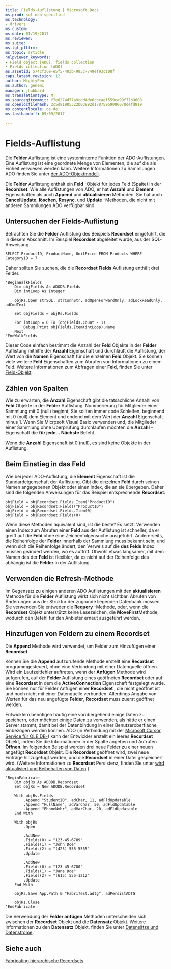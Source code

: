 ```yaml
---
title: Fields-Auflistung | Microsoft Docs
ms.prod: sql-non-specified
ms.technology:
- drivers
ms.custom: 
ms.date: 01/19/2017
ms.reviewer: 
ms.suite: 
ms.tgt_pltfrm: 
ms.topic: article
helpviewer_keywords:
- Field object [ADO], fields collection
- Fields collection [ADO]
ms.assetid: 574cf36e-e5f5-403b-983c-749ef93c108f
caps.latest.revision: 12
author: MightyPen
ms.author: genemi
manager: jhubbard
ms.translationtype: MT
ms.sourcegitcommit: f7e6274d77a9cdd4de6cbcaef559ca99f77b3608
ms.openlocfilehash: 2c5d81985322b03892d17875959086078defd819
ms.contentlocale: de-de
ms.lasthandoff: 09/09/2017

---
```

# <a name="the-fields-collection"></a>Fields-Auflistung
Die **Felder** Auflistung ist eine systeminterne Funktion der ADO-Auflistungen. Eine Auflistung ist eine geordnete Menge von Elementen, die auf die als Einheit verwiesen werden kann. Weitere Informationen zu Sammlungen ADO finden Sie unter [der ADO-Objektmodell](../../../ado/guide/data/ado-objects-and-collections.md).  
  
 Die **Felder** Auflistung enthält ein **Feld** -Objekt für jedes Feld (Spalte) in der **Recordset**. Wie alle Auflistungen von ADO, er hat **Anzahl** und **Element** Eigenschaften als auch **Append** und **aktualisieren** Methoden. Sie hat auch **CancelUpdate**, **löschen**, **Resync**, und **Update** -Methoden, die nicht mit anderen Sammlungen ADO verfügbar sind.  
  
## <a name="examining-the-fields-collection"></a>Untersuchen der Fields-Auflistung  
 Betrachten Sie die **Felder** Auflistung des Beispiels **Recordset** eingeführt, die in diesem Abschnitt. Im Beispiel **Recordset** abgeleitet wurde, aus der SQL-Anweisung  
  
```  
SELECT ProductID, ProductName, UnitPrice FROM Products WHERE CategoryID = 7  
```  
  
 Daher sollten Sie suchen, die die **Recordset Fields** Auflistung enthält drei Felder.  
  
```  
'BeginWalkFields  
    Dim objFields As ADODB.Fields  
    Dim intLoop As Integer  
  
    objRs.Open strSQL, strConnStr, adOpenForwardOnly, adLockReadOnly, adCmdText  
  
    Set objFields = objRs.Fields  
  
    For intLoop = 0 To (objFields.Count - 1)  
        Debug.Print objFields.Item(intLoop).Name  
    Next  
'EndWalkFields  
```  
  
 Dieser Code einfach bestimmt die Anzahl der **Feld** Objekte in der **Felder** Auflistung mithilfe der **Anzahl** Eigenschaft und durchläuft die Auflistung, der Wert von die **Namen** Eigenschaft für die einzelnen **Feld** Objekt. Sie können viele weitere **Feld** Eigenschaften zum Abrufen von Informationen zu einem Feld. Weitere Informationen zum Abfragen einer **Feld**, finden Sie unter [Field-Objekt](../../../ado/guide/data/the-field-object.md).  
  
## <a name="counting-columns"></a>Zählen von Spalten  
 Wie zu erwarten, die **Anzahl** Eigenschaft gibt die tatsächliche Anzahl von **Feld** Objekte in der **Felder** Auflistung. Nummerierung für Mitglieder einer Sammlung mit 0 (null) beginnt, Sie sollten immer code Schleifen, beginnend mit 0 (null) dem Element und endend mit dem Wert der **Anzahl** Eigenschaft minus 1. Wenn Sie Microsoft Visual Basic verwenden und, die Mitglieder einer Sammlung ohne Überprüfung durchlaufen möchten die **Anzahl** -Eigenschaft die **für jede... Nächste** Befehl.  
  
 Wenn die **Anzahl** Eigenschaft ist 0 (null), es sind keine Objekte in der Auflistung.  
  
## <a name="getting-to-the-field"></a>Beim Einstieg in das Feld  
 Wie bei jeder ADO-Auflistung, die **Element** Eigenschaft ist die Standardeigenschaft der Auflistung. Gibt die einzelnen **Feld** durch seinen Namen angegebenen Objekt oder einen Index, die an sie übergeben. Daher sind die folgenden Anweisungen für das Beispiel entsprechende **Recordset**:  
  
```  
objField = objRecordset.Fields.Item("ProductID")  
objField = objRecordset.Fields("ProductID")  
objField = objRecordset.Fields.Item(0)  
objField = objRecordset.Fields(0)  
```  
  
 Wenn diese Methoden äquivalent sind, ist die beste? Es setzt. Verwenden einen Index zum Abrufen einer **Feld** aus der Auflistung ist schneller, da er greift auf die **Feld** ohne eine Zeichenfolgensuche ausgeführt. Andererseits, die Reihenfolge der **Felder** innerhalb der Sammlung muss bekannt sein, und wenn sich die Reihenfolge ändert, den Verweis auf die **des Felds** Index müssen geändert werden, wo es auftritt. Obwohl etwas langsamer, mit dem Namen des der **Feld** ist flexibler, da es nicht auf der Reihenfolge des abhängig ist die **Felder** in der Auflistung.  
  
## <a name="using-the-refresh-method"></a>Verwenden die Refresh-Methode  
 Im Gegensatz zu einigen anderen ADO Auflistungen mit den **aktualisieren** Methode für die **Felder** Auflistung wirkt sich nicht sichtbar. Abrufen von Änderungen aus der Struktur der zugrunde liegenden Datenbank müssen Sie verwenden Sie entweder die **Requery** -Methode, oder, wenn die **Recordset** Objekt unterstützt keine Lesezeichen, die **MoveFirst**Methode, wodurch den Befehl für den Anbieter erneut ausgeführt werden.  
  
## <a name="adding-fields-to-a-recordset"></a>Hinzufügen von Feldern zu einem Recordset  
 Die **Append** Methode wird verwendet, um Felder zum Hinzufügen einer **Recordset**.  
  
 Können Sie die **Append** aufzurufende Methode erstellt eine **Recordset** programmgesteuert, ohne eine Verbindung mit einer Datenquelle öffnen. Wird ein Laufzeitfehler auftreten, wenn der **Anfügen** Methode wird aufgerufen, auf der **Felder** Auflistung eines geöffneten **Recordset** oder auf eine **Recordset** in dem die **ActiveConnection** Eigenschaft festgelegt wurde. Sie können nur für Felder Anfügen einer **Recordset** , die nicht geöffnet ist und noch nicht mit einer Datenquelle verbunden. Allerdings Angabe von Werten für das neu angefügte **Felder**, **Recordset** muss zuerst geöffnet werden.  
  
 Entwicklern benötigen häufig eine vorübergehend einige Daten zu speichern, oder möchten einige Daten zu verwenden, als hätte er einen Server stammt, damit bei der Datenbindung in einer Benutzeroberfläche einbezogen werden können. ADO (in Verbindung mit der [Microsoft Cursor Service für OLE DB-](../../../ado/guide/appendixes/microsoft-cursor-service-for-ole-db-ado-service-component.md)) kann der Entwickler erstellt ein leeres **Recordset** Objekt, indem Sie die Informationen in der Spalte angeben und Aufrufen **Öffnen**. Im folgenden Beispiel werden drei neue Felder zu einer neuen angefügt **Recordset** Objekt. Die **Recordset** geöffnet wird, zwei neue Einträge hinzugefügt werden, und die **Recordset** in einer Datei gespeichert wird. (Weitere Informationen zu **Recordset** Persistenz, finden Sie unter [wird aktualisiert und Beibehalten von Daten](../../../ado/guide/data/updating-and-persisting-data.md).)  
  
```  
'BeginFabricate  
    Dim objRs As ADODB.Recordset  
    Set objRs = New ADODB.Recordset  
  
    With objRs.Fields  
        .Append "StudentID", adChar, 11, adFldUpdatable  
        .Append "FullName", adVarChar, 50, adFldUpdatable  
        .Append "PhoneNmbr", adVarChar, 20, adFldUpdatable  
    End With  
  
    With objRs  
        .Open  
  
        .AddNew  
        .Fields(0) = "123-45-6789"  
        .Fields(1) = "John Doe"  
        .Fields(2) = "(425) 555-5555"  
        .Update  
  
        .AddNew  
        .Fields(0) = "123-45-6780"  
        .Fields(1) = "Jane Doe"  
        .Fields(2) = "(615) 555-1212"  
        .Update  
    End With  
  
    objRs.Save App.Path & "FabriTest.adtg", adPersistADTG  
  
    objRs.Close  
'EndFabricate  
```  
  
 Die Verwendung der **Felder anfügen** Methoden unterscheiden sich zwischen der **Recordset** Objekt und die **Datensatz** Objekt. Weitere Informationen zu den **Datensatz** Objekt, finden Sie unter [Datensätze und Datenströme](../../../ado/guide/data/records-and-streams.md).  
  
## <a name="see-also"></a>Siehe auch  
 [Fabricating hierarchische Recordsets](../../../ado/guide/data/fabricating-hierarchical-recordsets.md)
